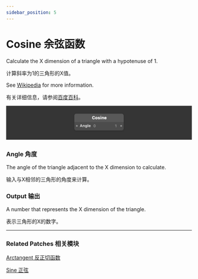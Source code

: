 ```yaml
---
sidebar_position: 5
---
```


# Cosine 余弦函数

Calculate the X dimension of a triangle with a hypotenuse of 1.

计算斜率为1的三角形的X值。

See [Wikipedia](https://en.wikipedia.org/wiki/Trigonometric_functions) for more information.

有关详细信息，请参阅[百度百科](https://link.jianshu.com/?t=http://baike.baidu.com/link?url=LHHVermrOYp8XKHATVvRg21Vj4eRaCXqGk6RoMr0_0rDuUUbseZeTiQIiRIBGbTHugB_2noAlJhOXBqO5L9NF31T669u77XzjiBM7X1XGELJgca6XgAsz0sNsWxNluEePz5-lfBVeMDS3Zho-q2vwa)。

![Image](./../../../static/img/docs/Math/cosine.png)

### Angle 角度

The angle of the triangle adjacent to the X dimension to calculate.

输入与X相邻的三角形的角度来计算。

### Output 输出

A number that represents the X dimension of the triangle.

表示三角形的X的数字。

------

### Related Patches 相关模块

[Arctangent 反正切函数](./Arctangent.md)

[Sine 正弦](./Sine.md)

